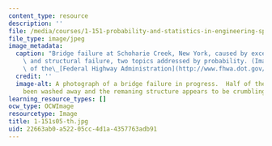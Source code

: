 ```yaml
---
content_type: resource
description: ''
file: /media/courses/1-151-probability-and-statistics-in-engineering-spring-2005/22663ab0a52205cc4d1a4357763adb91_1-151s05-th.jpg
file_type: image/jpeg
image_metadata:
  caption: "Bridge failure at Schoharie Creek, New York, caused by excessive rains\
    \ and structural failure, two topics addressed by probability. (Image courtesy\
    \ of the\_[Federal Highway Administration](http://www.fhwa.dot.gov/).)"
  credit: ''
  image-alt: A photograph of a bridge failure in progress.  Half of the bridge has
    been washed away and the remaning structure appears to be crumbling.
learning_resource_types: []
ocw_type: OCWImage
resourcetype: Image
title: 1-151s05-th.jpg
uid: 22663ab0-a522-05cc-4d1a-4357763adb91
---
```

